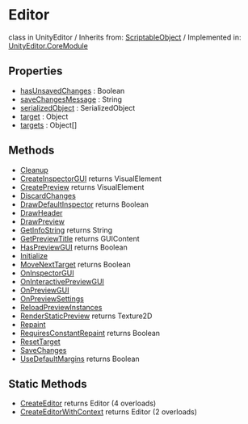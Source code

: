 # Editor
class in UnityEditor
 / Inherits from: <a href="https://docs.unity3d.com/6000.2/Documentation/ScriptReference/ScriptableObject.html">ScriptableObject</a> / Implemented in: <a href="https://docs.unity3d.com/6000.2/Documentation/ScriptReference/UnityEditor.CoreModule.html">UnityEditor.CoreModule</a>

## Properties
- <a href="https://docs.unity3d.com/6000.2/Documentation/ScriptReference/Editor-hasUnsavedChanges.html">hasUnsavedChanges</a> : Boolean
- <a href="https://docs.unity3d.com/6000.2/Documentation/ScriptReference/Editor-saveChangesMessage.html">saveChangesMessage</a> : String
- <a href="https://docs.unity3d.com/6000.2/Documentation/ScriptReference/Editor-serializedObject.html">serializedObject</a> : SerializedObject
- <a href="https://docs.unity3d.com/6000.2/Documentation/ScriptReference/Editor-target.html">target</a> : Object
- <a href="https://docs.unity3d.com/6000.2/Documentation/ScriptReference/Editor-targets.html">targets</a> : Object[]

## Methods
- <a href="https://docs.unity3d.com/6000.2/Documentation/ScriptReference/Editor.Cleanup.html">Cleanup</a>
- <a href="https://docs.unity3d.com/6000.2/Documentation/ScriptReference/Editor.CreateInspectorGUI.html">CreateInspectorGUI</a> returns VisualElement
- <a href="https://docs.unity3d.com/6000.2/Documentation/ScriptReference/Editor.CreatePreview.html">CreatePreview</a> returns VisualElement
- <a href="https://docs.unity3d.com/6000.2/Documentation/ScriptReference/Editor.DiscardChanges.html">DiscardChanges</a>
- <a href="https://docs.unity3d.com/6000.2/Documentation/ScriptReference/Editor.DrawDefaultInspector.html">DrawDefaultInspector</a> returns Boolean
- <a href="https://docs.unity3d.com/6000.2/Documentation/ScriptReference/Editor.DrawHeader.html">DrawHeader</a>
- <a href="https://docs.unity3d.com/6000.2/Documentation/ScriptReference/Editor.DrawPreview.html">DrawPreview</a>
- <a href="https://docs.unity3d.com/6000.2/Documentation/ScriptReference/Editor.GetInfoString.html">GetInfoString</a> returns String
- <a href="https://docs.unity3d.com/6000.2/Documentation/ScriptReference/Editor.GetPreviewTitle.html">GetPreviewTitle</a> returns GUIContent
- <a href="https://docs.unity3d.com/6000.2/Documentation/ScriptReference/Editor.HasPreviewGUI.html">HasPreviewGUI</a> returns Boolean
- <a href="https://docs.unity3d.com/6000.2/Documentation/ScriptReference/Editor.Initialize.html">Initialize</a>
- <a href="https://docs.unity3d.com/6000.2/Documentation/ScriptReference/Editor.MoveNextTarget.html">MoveNextTarget</a> returns Boolean
- <a href="https://docs.unity3d.com/6000.2/Documentation/ScriptReference/Editor.OnInspectorGUI.html">OnInspectorGUI</a>
- <a href="https://docs.unity3d.com/6000.2/Documentation/ScriptReference/Editor.OnInteractivePreviewGUI.html">OnInteractivePreviewGUI</a>
- <a href="https://docs.unity3d.com/6000.2/Documentation/ScriptReference/Editor.OnPreviewGUI.html">OnPreviewGUI</a>
- <a href="https://docs.unity3d.com/6000.2/Documentation/ScriptReference/Editor.OnPreviewSettings.html">OnPreviewSettings</a>
- <a href="https://docs.unity3d.com/6000.2/Documentation/ScriptReference/Editor.ReloadPreviewInstances.html">ReloadPreviewInstances</a>
- <a href="https://docs.unity3d.com/6000.2/Documentation/ScriptReference/Editor.RenderStaticPreview.html">RenderStaticPreview</a> returns Texture2D
- <a href="https://docs.unity3d.com/6000.2/Documentation/ScriptReference/Editor.Repaint.html">Repaint</a>
- <a href="https://docs.unity3d.com/6000.2/Documentation/ScriptReference/Editor.RequiresConstantRepaint.html">RequiresConstantRepaint</a> returns Boolean
- <a href="https://docs.unity3d.com/6000.2/Documentation/ScriptReference/Editor.ResetTarget.html">ResetTarget</a>
- <a href="https://docs.unity3d.com/6000.2/Documentation/ScriptReference/Editor.SaveChanges.html">SaveChanges</a>
- <a href="https://docs.unity3d.com/6000.2/Documentation/ScriptReference/Editor.UseDefaultMargins.html">UseDefaultMargins</a> returns Boolean

## Static Methods
- <a href="https://docs.unity3d.com/6000.2/Documentation/ScriptReference/Editor.CreateEditor.html">CreateEditor</a> returns Editor (4 overloads)
- <a href="https://docs.unity3d.com/6000.2/Documentation/ScriptReference/Editor.CreateEditorWithContext.html">CreateEditorWithContext</a> returns Editor (2 overloads)
